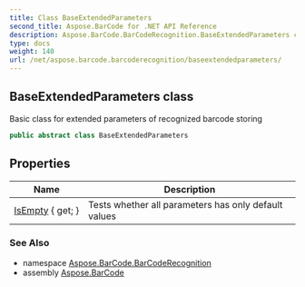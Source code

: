 ```yaml
---
title: Class BaseExtendedParameters
second_title: Aspose.BarCode for .NET API Reference
description: Aspose.BarCode.BarCodeRecognition.BaseExtendedParameters class. Basic class for extended parameters of recognized barcode storing
type: docs
weight: 140
url: /net/aspose.barcode.barcoderecognition/baseextendedparameters/
---
```

## BaseExtendedParameters class

Basic class for extended parameters of recognized barcode storing

```csharp
public abstract class BaseExtendedParameters
```

## Properties

| Name | Description |
| --- | --- |
| [IsEmpty](../../aspose.barcode.barcoderecognition/baseextendedparameters/isempty/) { get; } | Tests whether all parameters has only default values |

### See Also

* namespace [Aspose.BarCode.BarCodeRecognition](../../aspose.barcode.barcoderecognition/)
* assembly [Aspose.BarCode](../../)


